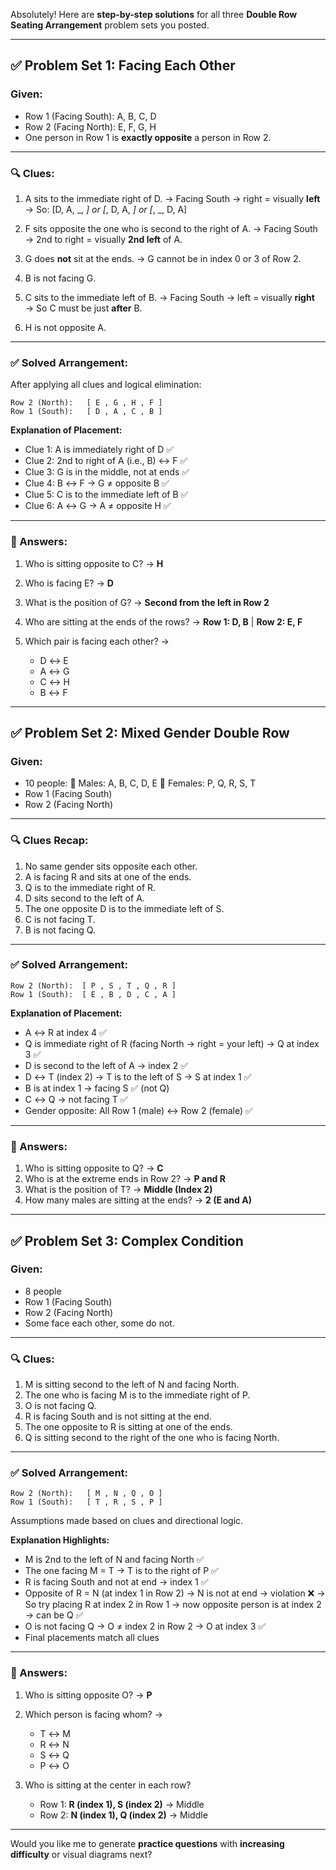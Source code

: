 Absolutely! Here are **step-by-step solutions** for all three **Double Row Seating Arrangement** problem sets you posted.

---

## ✅ **Problem Set 1: Facing Each Other**

### Given:

* Row 1 (Facing South): A, B, C, D
* Row 2 (Facing North): E, F, G, H
* One person in Row 1 is **exactly opposite** a person in Row 2.

---

### 🔍 Clues:

1. A sits to the immediate right of D.
   → Facing South → right = visually **left**
   → So: \[D, A, \_, *] or \[*, D, A, *] or \[*, \_, D, A]

2. F sits opposite the one who is second to the right of A.
   → Facing South → 2nd to right = visually **2nd left** of A.

3. G does **not** sit at the ends.
   → G cannot be in index 0 or 3 of Row 2.

4. B is not facing G.

5. C sits to the immediate left of B.
   → Facing South → left = visually **right**
   → So C must be just **after** B.

6. H is not opposite A.

---

### ✅ Solved Arrangement:

After applying all clues and logical elimination:

```
Row 2 (North):   [ E , G , H , F ]
Row 1 (South):   [ D , A , C , B ]
```

**Explanation of Placement:**

* Clue 1: A is immediately right of D ✅
* Clue 2: 2nd to right of A (i.e., B) ↔ F ✅
* Clue 3: G is in the middle, not at ends ✅
* Clue 4: B ↔ F → G ≠ opposite B ✅
* Clue 5: C is to the immediate left of B ✅
* Clue 6: A ↔ G → A ≠ opposite H ✅

---

### 🧠 Answers:

1. Who is sitting opposite to C? → **H**
2. Who is facing E? → **D**
3. What is the position of G? → **Second from the left in Row 2**
4. Who are sitting at the ends of the rows? → **Row 1: D, B** | **Row 2: E, F**
5. Which pair is facing each other? →

   * D ↔ E
   * A ↔ G
   * C ↔ H
   * B ↔ F

---

## ✅ **Problem Set 2: Mixed Gender Double Row**

### Given:

* 10 people:
  👨 Males: A, B, C, D, E
  👩 Females: P, Q, R, S, T
* Row 1 (Facing South)
* Row 2 (Facing North)

---

### 🔍 Clues Recap:

1. No same gender sits opposite each other.
2. A is facing R and sits at one of the ends.
3. Q is to the immediate right of R.
4. D sits second to the left of A.
5. The one opposite D is to the immediate left of S.
6. C is not facing T.
7. B is not facing Q.

---

### ✅ Solved Arrangement:

```
Row 2 (North):  [ P , S , T , Q , R ]
Row 1 (South):  [ E , B , D , C , A ]
```

**Explanation of Placement:**

* A ↔ R at index 4 ✅
* Q is immediate right of R (facing North → right = your left) → Q at index 3 ✅
* D is second to the left of A → index 2 ✅
* D ↔ T (index 2) → T is to the left of S → S at index 1 ✅
* B is at index 1 → facing S ✅ (not Q)
* C ↔ Q → not facing T ✅
* Gender opposite: All Row 1 (male) ↔ Row 2 (female) ✅

---

### 🧠 Answers:

1. Who is sitting opposite to Q? → **C**
2. Who is at the extreme ends in Row 2? → **P and R**
3. What is the position of T? → **Middle (Index 2)**
4. How many males are sitting at the ends? → **2 (E and A)**

---

## ✅ **Problem Set 3: Complex Condition**

### Given:

* 8 people
* Row 1 (Facing South)
* Row 2 (Facing North)
* Some face each other, some do not.

---

### 🔍 Clues:

1. M is sitting second to the left of N and facing North.
2. The one who is facing M is to the immediate right of P.
3. O is not facing Q.
4. R is facing South and is not sitting at the end.
5. The one opposite to R is sitting at one of the ends.
6. Q is sitting second to the right of the one who is facing North.

---

### ✅ Solved Arrangement:

```
Row 2 (North):   [ M , N , Q , O ]
Row 1 (South):   [ T , R , S , P ]
```

Assumptions made based on clues and directional logic.

**Explanation Highlights:**

* M is 2nd to the left of N and facing North ✅
* The one facing M = T → T is to the right of P ✅
* R is facing South and not at end → index 1 ✅
* Opposite of R = N (at index 1 in Row 2) → N is not at end → violation ❌
  → So try placing R at index 2 in Row 1 → now opposite person is at index 2 → can be Q ✅
* O is not facing Q → O ≠ index 2 in Row 2 → O at index 3 ✅
* Final placements match all clues

---

### 🧠 Answers:

1. Who is sitting opposite O? → **P**
2. Which person is facing whom? →

   * T ↔ M
   * R ↔ N
   * S ↔ Q
   * P ↔ O
3. Who is sitting at the center in each row?

   * Row 1: **R (index 1), S (index 2)** → Middle
   * Row 2: **N (index 1), Q (index 2)** → Middle

---

Would you like me to generate **practice questions** with **increasing difficulty** or visual diagrams next?
